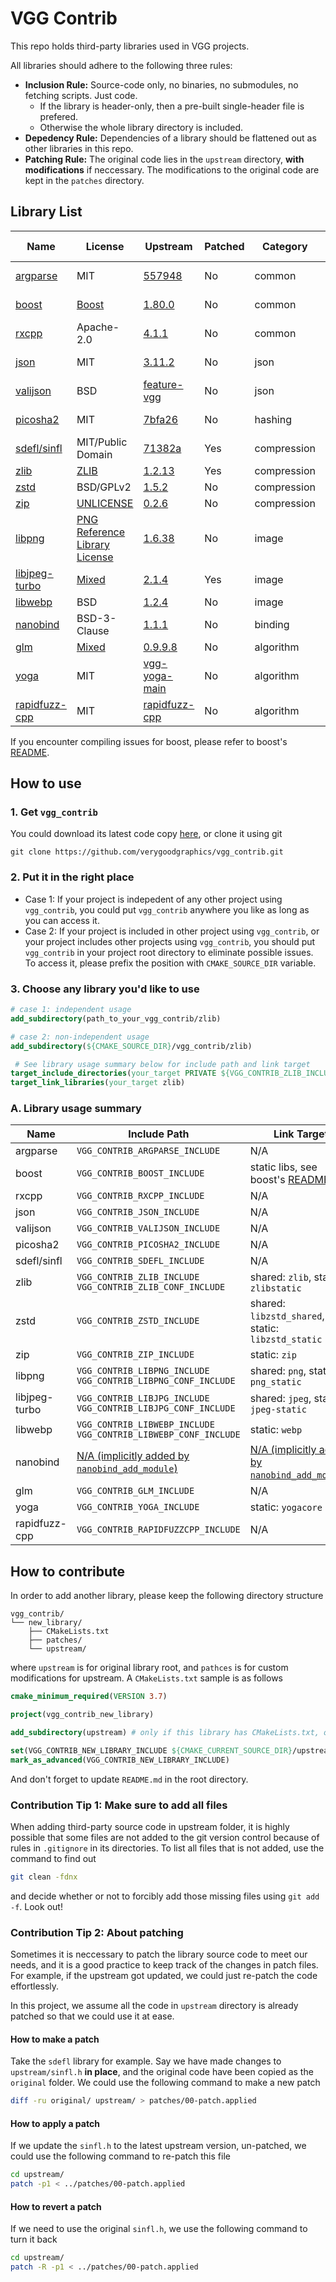 # VGG Contrib

This repo holds third-party libraries used in VGG projects.

All libraries should adhere to the following three rules:

- **Inclusion Rule:** Source-code only, no binaries, no submodules, no fetching scripts. Just code.
  - If the library is header-only, then a pre-built single-header file is prefered.
  - Otherwise the whole library directory is included.
- **Depedency Rule:** Dependencies of a library should be flattened out as other libraries in this repo.
- **Patching Rule:** The original code lies in the `upstream` directory, **with modifications** if neccessary. The modifications to the original code are kept in the `patches` directory.

## Library List

| Name                                            | License                                                      | Upstream                                   | Patched | Category    | Inclusion Type |
| ----------------------------------------------- | ------------------------------------------------------------ | ------------------------------------------------------------ | ----------------------------------------------- | ----------- | -------------- |
| [argparse](https://github.com/p-ranav/argparse) | MIT | [557948](https://github.com/p-ranav/argparse/tree/557948f1236db9e27089959de837cc23de6c6bbd) | No | common | Single file |
| [boost](https://www.boost.org/) | [Boost](https://www.boost.org/users/license.html) | [1.80.0](https://www.boost.org/users/history/version_1_80_0.html) | No | common | Directory (partial) |
| [rxcpp](https://github.com/ReactiveX/RxCpp) | Apache-2.0 | [4.1.1](https://github.com/ReactiveX/RxCpp/tree/v4.1.1) | No | common | Directory |
| [json](https://github.com/nlohmann/json)        | MIT                                                          | [3.11.2](https://github.com/nlohmann/json/releases/tag/v3.11.2) | No | json        | Single file |
| [valijson](https://github.com/tristanpenman/valijson) | BSD | [feature-vgg](https://github.com/verygoodgraphics/valijson/tree/feature-vgg) | No | json | Single file |
| [picosha2](https://github.com/okdshin/PicoSHA2) | MIT                                                          | [7bfa26](https://github.com/okdshin/PicoSHA2/tree/7bfa26156981f7181f240906495a2c33c7fa48be) | No | hashing     | Single file |
| [sdefl/sinfl](https://github.com/vurtun/lib)    | MIT/Public Domain                                            | [71382a](https://github.com/vurtun/lib/tree/71382a1d14dad58219e7f6634d2381fa30dab175) | Yes | compression | Single file(s) |
| [zlib](https://github.com/madler/zlib)          | [ZLIB](https://github.com/madler/zlib/blob/master/LICENSE) | [1.2.13](https://github.com/madler/zlib/releases/tag/v1.2.13) | Yes | compression | Directory     |
| [zstd](https://github.com/facebook/zstd)        | BSD/GPLv2                                                    | [1.5.2](https://github.com/facebook/zstd/releases/tag/v1.5.2) | No | compression | Directory |
| [zip](https://github.com/kuba--/zip) | [UNLICENSE](https://github.com/kuba--/zip/blob/master/UNLICENSE) | [0.2.6](https://github.com/kuba--/zip/releases/tag/v0.2.6) | No | compression | Directory |
| [libpng](https://sourceforge.net/projects/libpng/) | [PNG Reference Library License](http://www.libpng.org/pub/png/src/libpng-LICENSE.txt) | [1.6.38](https://sourceforge.net/projects/libpng/files/libpng16/1.6.38/) | No | image       | Directory |
| [libjpeg-turbo](https://github.com/libjpeg-turbo/libjpeg-turbo) | [Mixed](https://github.com/libjpeg-turbo/libjpeg-turbo/blob/main/LICENSE.md) | [2.1.4](https://github.com/libjpeg-turbo/libjpeg-turbo/releases/tag/2.1.4) | Yes | image | Directory |
| [libwebp](https://github.com/webmproject/libwebp) | BSD | [1.2.4](https://github.com/webmproject/libwebp/releases/tag/v1.2.4) | No | image | Directory |
| [nanobind](https://github.com/wjakob/nanobind) | BSD-3-Clause | [1.1.1](https://github.com/wjakob/nanobind/releases/tag/v1.1.1) | No | binding | Directory |
| [glm](https://github.com/g-truc/glm) | [Mixed](https://github.com/g-truc/glm/blob/master/manual.md#section0) | [0.9.9.8](https://github.com/g-truc/glm/releases/tag/0.9.9.8) | No | algorithm | Directory |
| [yoga](https://github.com/facebook/yoga) | MIT | [vgg-yoga-main](https://github.com/verygoodgraphics/yoga) | No | algorithm | Directory |
| [rapidfuzz-cpp](https://github.com/maxbachmann/rapidfuzz-cpp) | MIT | [rapidfuzz-cpp](https://github.com/maxbachmann/rapidfuzz-cpp) | No | algorithm | Directory |

If you encounter compiling issues for boost, please refer to boost's [README](./boost/README.md).

## How to use

### 1. Get `vgg_contrib`

You could download its latest code copy [here](https://github.com/verygoodgraphics/vgg_contrib/archive/refs/heads/master.zip), or clone it using git

```
git clone https://github.com/verygoodgraphics/vgg_contrib.git
```

### 2. Put it in the right place

- Case 1: If your project is indepedent of any other project using `vgg_contrib`, you could put `vgg_contrib` anywhere you like as long as you can access it.
- Case 2: If your project is included in other project using `vgg_contrib`, or your project includes other projects using `vgg_contrib`, you should put `vgg_contrib` in your project root directory to eliminate possible issues. To access it, please prefix the position with `CMAKE_SOURCE_DIR` variable.

### 3. Choose any library you'd like to use

```cmake
# case 1: independent usage
add_subdirectory(path_to_your_vgg_contrib/zlib)

# case 2: non-independent usage
add_subdirectory(${CMAKE_SOURCE_DIR}/vgg_contrib/zlib)

 # See library usage summary below for include path and link target
target_include_directories(your_target PRIVATE ${VGG_CONTRIB_ZLIB_INCLUDE} ${VGG_CONTRIB_ZLIB_CONF_INCLUDE})
target_link_libraries(your_target zlib)
```

### A. Library usage summary

| Name          | Include Path                                                 | Link Target                                                  |
| ------------- | ------------------------------------------------------------ | ------------------------------------------------------------ |
| argparse      | `VGG_CONTRIB_ARGPARSE_INCLUDE`                               | N/A                                                          |
| boost         | `VGG_CONTRIB_BOOST_INCLUDE`                                  | static libs, see boost's [README](./boost/README.md)         |
| rxcpp         | `VGG_CONTRIB_RXCPP_INCLUDE`                                  | N/A                                                          |
| json          | `VGG_CONTRIB_JSON_INCLUDE`                                   | N/A                                                          |
| valijson      | `VGG_CONTRIB_VALIJSON_INCLUDE`                               | N/A                                                          |
| picosha2      | `VGG_CONTRIB_PICOSHA2_INCLUDE`                               | N/A                                                          |
| sdefl/sinfl   | `VGG_CONTRIB_SDEFL_INCLUDE`                                  | N/A                                                          |
| zlib          | `VGG_CONTRIB_ZLIB_INCLUDE`<br />`VGG_CONTRIB_ZLIB_CONF_INCLUDE` | shared: `zlib`, static: `zlibstatic`                         |
| zstd          | `VGG_CONTRIB_ZSTD_INCLUDE`                                   | shared: `libzstd_shared`, static: `libzstd_static`           |
| zip           | `VGG_CONTRIB_ZIP_INCLUDE`                                    | static: `zip`                                                |
| libpng        | `VGG_CONTRIB_LIBPNG_INCLUDE`<br />`VGG_CONTRIB_LIBPNG_CONF_INCLUDE` | shared: `png`, static: `png_static`                          |
| libjpeg-turbo | `VGG_CONTRIB_LIBJPG_INCLUDE`<br />`VGG_CONTRIB_LIBJPG_CONF_INCLUDE` | shared: `jpeg`, static: `jpeg-static`                        |
| libwebp       | `VGG_CONTRIB_LIBWEBP_INCLUDE`<br />`VGG_CONTRIB_LIBWEBP_CONF_INCLUDE` | static: `webp`                                               |
| nanobind      | [N/A (implicitly added by `nanobind_add_module`)](https://nanobind.readthedocs.io/en/latest/building.html#building-an-extension) | [N/A (implicitly added by `nanobind_add_module`)](https://nanobind.readthedocs.io/en/latest/building.html#building-an-extension) |
| glm           | `VGG_CONTRIB_GLM_INCLUDE`                                    | N/A                                                          |
| yoga          | `VGG_CONTRIB_YOGA_INCLUDE`                                   | static: `yogacore`                                           |
| rapidfuzz-cpp| `VGG_CONTRIB_RAPIDFUZZCPP_INCLUDE`                        | N/A                                                          |

## How to contribute

In order to add another library, please keep the following directory structure

```
vgg_contrib/
└── new_library/
    ├── CMakeLists.txt
    ├── patches/
    └── upstream/
```

where `upstream` is for original library root, and `pathces` is for custom modifications for upstream. A `CMakeLists.txt` sample is as follows

```cmake
cmake_minimum_required(VERSION 3.7)

project(vgg_contrib_new_library)

add_subdirectory(upstream) # only if this library has CMakeLists.txt, otherwise you have to write your own

set(VGG_CONTRIB_NEW_LIBRARY_INCLUDE ${CMAKE_CURRENT_SOURCE_DIR}/upstream/ CACHE PATH "" FORCE) # setup include path properly
mark_as_advanced(VGG_CONTRIB_NEW_LIBRARY_INCLUDE)
```

And don't forget to update  `README.md` in the root directory.

### Contribution Tip 1: Make sure to add all files

When adding third-party source code in upstream folder, it is highly possible that some files are not added to the git version control because of rules in `.gitignore` in its directories. To list all files that is not added, use the command to find out

```bash
git clean -fdnx
```

and decide whether or not to forcibly add those missing files using `git add -f`. Look out!

### Contribution Tip 2: About patching

Sometimes it is neccessary to patch the library source code to meet our needs, and it is a good practice to keep track of the changes in patch files. For example, if the upstream got updated, we could just re-patch the code effortlessly.

In this project, we assume all the code in `upstream` directory is already patched so that we could use it at ease.

#### How to make a patch

Take the `sdefl` library for example. Say we have made changes to `upstream/sinfl.h` **in place**, and the original code have been copied as the `original` folder. We could use the following command to make a new patch

```bash
diff -ru original/ upstream/ > patches/00-patch.applied
```

#### How to apply a patch

If we update the `sinfl.h` to the latest upstream version, un-patched, we could use the following command to re-patch this file

```bash
cd upstream/
patch -p1 < ../patches/00-patch.applied
```

#### How to revert a patch

If we need to use the original `sinfl.h`, we use the following command to turn it back

```bash
cd upstream/
patch -R -p1 < ../patches/00-patch.applied
```
